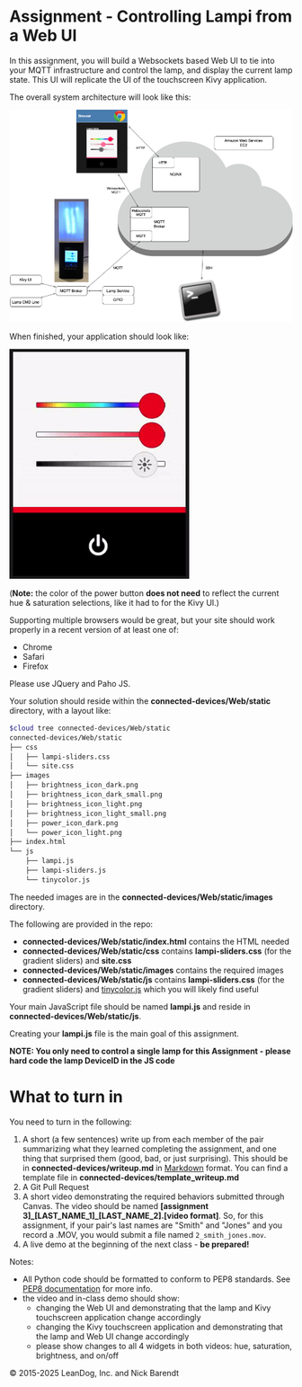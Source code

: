 # Assignment - Controlling Lampi from a Web UI

In this assignment, you will build a Websockets based Web UI to tie into your MQTT infrastructure and control the lamp, and display the current lamp state.  This UI will replicate the UI of the touchscreen Kivy application.

The overall system architecture will look like this:

![architecture](Images/LAMPI_System_Build_05.png)

When finished, your application should look like:

![finished site](Images/finished_example.gif)

(**Note:** the color of the power button **does not need** to reflect the current hue & saturation selections, like it had to for the Kivy UI.)

Supporting multiple browsers would be great, but your site should work properly in a recent version of at least one of:  

* Chrome
* Safari
* Firefox

Please use JQuery and Paho JS.

Your solution should reside within the **connected-devices/Web/static** directory, with a layout like:

```bash
$cloud tree connected-devices/Web/static
connected-devices/Web/static
├── css
│   ├── lampi-sliders.css
│   └── site.css
├── images
│   ├── brightness_icon_dark.png
│   ├── brightness_icon_dark_small.png
│   ├── brightness_icon_light.png
│   ├── brightness_icon_light_small.png
│   ├── power_icon_dark.png
│   └── power_icon_light.png
├── index.html
└── js
    ├── lampi.js
    ├── lampi-sliders.js
    └── tinycolor.js
```

The needed images are in the **connected-devices/Web/static/images** directory.

The following are provided in the repo:

* **connected-devices/Web/static/index.html** contains the HTML needed
* **connected-devices/Web/static/css** contains **lampi-sliders.css** (for the gradient sliders) and **site.css**
* **connected-devices/Web/static/images** contains the required images
* **connected-devices/Web/static/js** contains **lampi-sliders.css** (for the gradient sliders) and [tinycolor.js](https://github.com/bgrins/TinyColor) which you will likely find useful

Your main JavaScript file should be named **lampi.js** and reside in **connected-devices/Web/static/js**.

Creating your **lampi.js** file is the main goal of this assignment.

**NOTE:  You only need to control a single lamp for this Assignment - please hard code the lamp DeviceID in the JS code**


# What to turn in

You need to turn in the following:

1. A short (a few sentences) write up from each member of the pair summarizing what they learned completing the assignment, and one thing that surprised them (good, bad, or just surprising).  This should be in **connected-devices/writeup.md** in [Markdown](https://daringfireball.net/projects/markdown/) format.  You can find a template file in **connected-devices/template\_writeup.md**
2. A Git Pull Request
3. A short video demonstrating the required behaviors submitted through Canvas.  The video should be named **[assignment 3]_[LAST_NAME_1]\_[LAST_NAME_2].[video format]**.  So, for this assignment, if your pair's last names are "Smith" and "Jones" and you record a .MOV, you would submit a file named `2_smith_jones.mov`.
4. A live demo at the beginning of the next class - **be prepared!**

Notes:

* All Python code should be formatted to conform to PEP8 standards. See [PEP8 documentation](https://pypi.python.org/pypi/pep8) for more info.
* the video and in-class demo should show:
    * changing the Web UI and demonstrating that the lamp and Kivy touchscreen application change accordingly
    * changing the Kivy touchscreen application and demonstrating that the lamp and Web UI change accordingly
    * please show changes to all 4 widgets in both videos:  hue, saturation, brightness, and on/off

&copy; 2015-2025 LeanDog, Inc. and Nick Barendt
